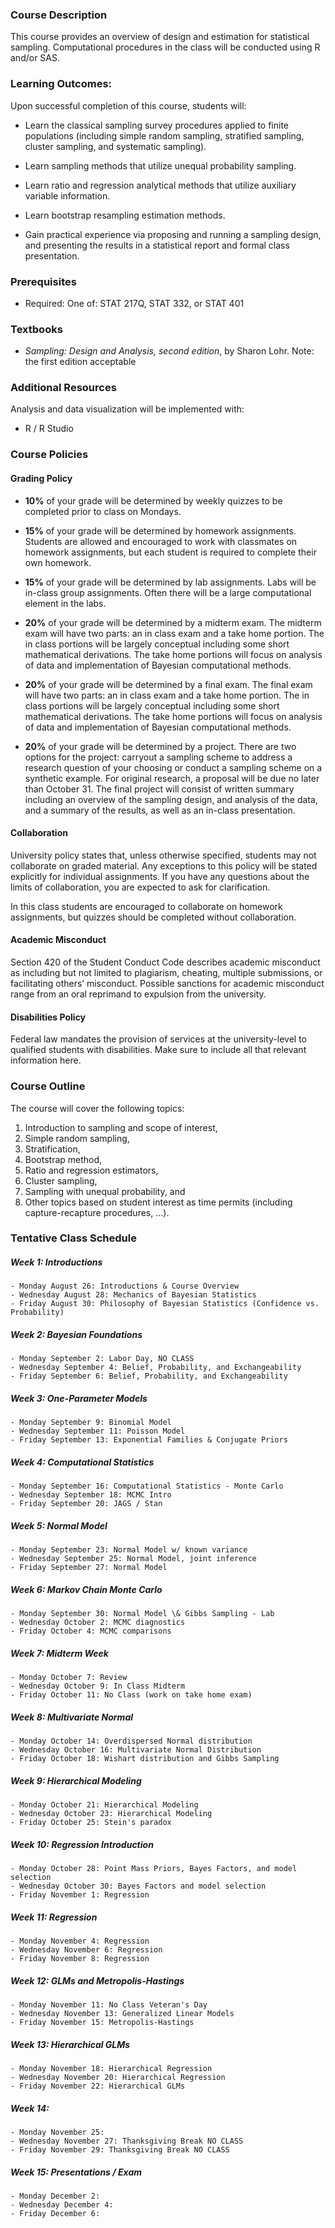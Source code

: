### Course Description

This course provides an overview of design and estimation for statistical sampling. Computational procedures in the class will be conducted using R and/or SAS.


### Learning Outcomes:
Upon successful completion of this course, students will:

- Learn the classical sampling survey procedures applied to finite populations (including simple random sampling, stratified sampling, cluster sampling, and systematic sampling).

- Learn sampling methods that utilize unequal probability sampling.

- Learn ratio and regression analytical methods that utilize auxiliary variable information.

- Learn bootstrap resampling estimation methods.

- Gain practical experience via proposing and  running a sampling design, and presenting the results in a statistical report and formal class presentation.

### Prerequisites

- Required: One of: STAT 217Q, STAT 332, or STAT 401

### Textbooks

- *Sampling: Design and Analysis, second edition*, by Sharon Lohr.
Note: the first edition acceptable

### Additional Resources
Analysis and data visualization will be implemented with:

- R / R Studio

### Course Policies


#### Grading Policy

- **10%** of your grade will be determined by weekly quizzes to be completed prior to class on Mondays.

- **15%** of your grade will be determined by homework assignments. Students are allowed and encouraged to work with classmates on homework assignments, but each student is required to complete their own homework. 

- **15%** of your grade will be determined by lab assignments. Labs will be in-class group assignments. Often there
will be a large computational element in the labs.


- **20%** of your grade will be determined by a midterm exam. The midterm exam will have two parts: an in class exam and a take home portion. The in class portions will be largely conceptual including some short mathematical derivations. The take home portions will focus on analysis of data and implementation of Bayesian computational methods. 

- **20%** of your grade will be determined by a final exam. The final exam will have two parts: an in class exam and a take home portion. The in class portions will be largely conceptual including some short mathematical derivations. The take home portions will focus on analysis of data and implementation of Bayesian computational methods. 

- **20%** of your grade will be determined by a project. There are two options for the project: carryout a sampling scheme to address a research question of your choosing or conduct a sampling scheme on a synthetic example. For original research, a proposal will be due no later than October 31. The final project will consist of written summary including an overview of the sampling design, and analysis of the data, and a summary of the results, as well as an in-class presentation.

#### Collaboration
University policy states that, unless otherwise specified, students may not collaborate on graded material. Any exceptions to this policy will be stated explicitly for individual assignments. If you have any questions about the limits of collaboration, you are expected to ask for clarification.

In this class students are encouraged to collaborate on homework assignments, but quizzes should be completed without collaboration.


####  Academic Misconduct
Section 420 of the Student Conduct Code describes academic misconduct as including but not limited to plagiarism, cheating, multiple submissions, or facilitating others’ misconduct. Possible sanctions for academic misconduct range from an oral reprimand to expulsion from the university.

#### Disabilities Policy

Federal law mandates the provision of services at the university-level to qualified students with disabilities. Make sure to include all that relevant information here.

### Course Outline

The course will cover the following topics:

1. Introduction to sampling and scope of interest,
2. Simple random sampling,
3. Stratification,
4. Bootstrap method,
5. Ratio and regression estimators,
6. Cluster sampling,
7. Sampling with unequal probability, and
8. Other topics based on student interest as time permits (including capture-recapture procedures, ...).

### Tentative Class Schedule

##### Week 1: Introductions
    - Monday August 26: Introductions & Course Overview
    - Wednesday August 28: Mechanics of Bayesian Statistics
    - Friday August 30: Philosophy of Bayesian Statistics (Confidence vs. Probability)

##### Week 2: Bayesian Foundations
    - Monday September 2: Labor Day, NO CLASS
    - Wednesday September 4: Belief, Probability, and Exchangeability 
    - Friday September 6: Belief, Probability, and Exchangeability

##### Week 3: One-Parameter Models
    - Monday September 9: Binomial Model
    - Wednesday September 11: Poisson Model
    - Friday September 13: Exponential Families & Conjugate Priors

##### Week 4: Computational Statistics
    - Monday September 16: Computational Statistics - Monte Carlo
    - Wednesday September 18: MCMC Intro
    - Friday September 20: JAGS / Stan

##### Week 5: Normal Model
    - Monday September 23: Normal Model w/ known variance 
    - Wednesday September 25: Normal Model, joint inference
    - Friday September 27: Normal Model

##### Week 6: Markov Chain Monte Carlo
    - Monday September 30: Normal Model \& Gibbs Sampling - Lab 
    - Wednesday October 2: MCMC diagnostics
    - Friday October 4: MCMC comparisons

##### Week 7: Midterm Week
    - Monday October 7: Review
    - Wednesday October 9: In Class Midterm
    - Friday October 11: No Class (work on take home exam)
    
##### Week 8: Multivariate Normal
    - Monday October 14: Overdispersed Normal distribution
    - Wednesday October 16: Multivariate Normal Distribution
    - Friday October 18: Wishart distribution and Gibbs Sampling    

##### Week 9: Hierarchical Modeling
    - Monday October 21: Hierarchical Modeling 
    - Wednesday October 23: Hierarchical Modeling
    - Friday October 25: Stein's paradox    

##### Week 10: Regression Introduction
    - Monday October 28: Point Mass Priors, Bayes Factors, and model selection 
    - Wednesday October 30: Bayes Factors and model selection 
    - Friday November 1: Regression    

##### Week 11: Regression 
    - Monday November 4: Regression
    - Wednesday November 6: Regression
    - Friday November 8: Regression    

##### Week 12: GLMs and Metropolis-Hastings 
    - Monday November 11: No Class Veteran's Day
    - Wednesday November 13: Generalized Linear Models
    - Friday November 15: Metropolis-Hastings    

##### Week 13: Hierarchical GLMs 
    - Monday November 18: Hierarchical Regression 
    - Wednesday November 20: Hierarchical Regression
    - Friday November 22: Hierarchical GLMs   

##### Week 14:  
    - Monday November 25: 
    - Wednesday November 27: Thanksgiving Break NO CLASS
    - Friday November 29: Thanksgiving Break NO CLASS  

##### Week 15: Presentations / Exam
    - Monday December 2: 
    - Wednesday December 4: 
    - Friday December 6: 
